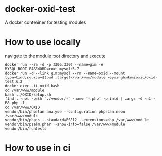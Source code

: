 # docker-oxid-test
A docker conteainer for testing modules


# How to use locally
navigate to the module root directory and execute
```
docker run --rm -d -p 3306:3306 --name=gim -e  MYSQL_ROOT_PASSWORD=root mysql:5.7
docker run -d --link gim:mysql --rm --name=oxid --mount type=bind,source=$(pwd),target=/var/www/module keywanghadamioxid/oxid-test:6.2
docker exec -ti oxid bash
cd /var/www/module
bash ../OXID/setup.sh
find . -not -path "./vendor/*" -name "*.php" -print0 | xargs -0 -n1 -P8 php -l
cd /var/www/OXID
vendor/bin/phpstan analyse --configuration phpstan.neon /var/www/module
vendor/bin/phpcs --standard=PSR12 --extensions=php /var/www/module
vendor/bin/psalm.phar --show-info=false /var/www/module
vendor/bin/runtests 
```

# How to use in ci

